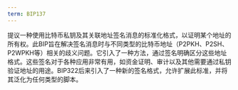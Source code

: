 ```yaml
---
term: BIP137
---
```


提议一种使用比特币私钥及其关联地址签名消息的标准化格式，以证明某个地址的所有权。此BIP旨在解决签名消息时与不同类型的比特币地址（P2PKH、P2SH、P2WPKH等）相关的歧义问题。它引入了一种方法，通过签名明确区分这些地址格式。这些签名对于各种应用非常有用，如资金证明、审计以及其他需要通过私钥验证地址的用途。BIP322后来引入了一种新的签名格式，允许扩展此标准，并将其泛化为任何类型的脚本。